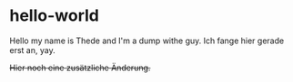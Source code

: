 # hello-world

Hello my name is Thede and I'm a dump withe guy.
Ich fange hier gerade erst an, yay.

~~Hier noch eine zusätzliche Änderung.~~
